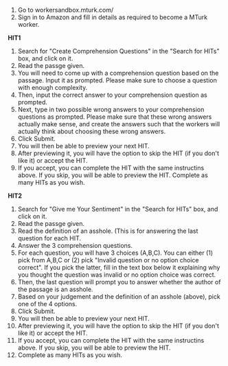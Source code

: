 1. Go to workersandbox.mturk.com/
2. Sign in to Amazon and fill in details as required to become a MTurk worker.

**HIT1**
1. Search for "Create Comprehension Questions" in the "Search for HITs" box, and click on it.
2. Read the passge given.
3. You will need to come up with a comprehension question based on the passage. Input it as prompted. 
   Please make sure to choose a question with enough complexity.
5. Then, input the correct answer to your comprehension question as prompted.
6. Next, type in two possible wrong answers to your comprehension questions as prompted.
   Please make sure that these wrong answers actually make sense, and create the answers
   such that the workers will actually think about choosing these wrong answers.
7. Click Submit.
8. You will then be able to preview your next HIT. 
9. After previewing it, you will have the option to skip the HIT (if you don't like it) or accept the HIT.
10. If you accept, you can complete the HIT with the same instructins above. 
    If you skip, you will be able to preview the HIT.
    Complete as many HITs as you wish.

**HIT2**
1. Search for "Give me Your Sentiment" in the "Search for HITs" box, and click on it.
2. Read the passge given.
3. Read the definition of an asshole. (This is for answering the last question for each HIT.
4. Answer the 3 comprehension questions.
5. For each question, you will have 3 choices (A,B,C). You can either (1) pick from A,B,C or (2) pick 
  "Invalid question or no option choice correct". If you pick the latter, fill in the text box below it 
  explaining why you thought the question was invalid or no option choice was correct.
6. Then, the last question will prompt you to answer whether the author of the passage is an asshole.
7. Based on your judgement and the definition of an asshole (above), pick one of the 4 options.
8. Click Submit.
9. You will then be able to preview your next HIT. 
10. After previewing it, you will have the option to skip the HIT (if you don't like it) or accept the HIT.
11. If you accept, you can complete the HIT with the same instructins above. 
    If you skip, you will be able to preview the HIT.
12. Complete as many HITs as you wish.
